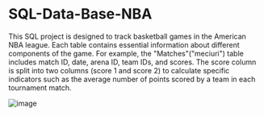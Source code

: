 # SQL-Data-Base-NBA

This SQL project is designed to track basketball games in the American NBA league. Each table contains essential information about different components of the game. For example, the "Matches"("meciuri") table includes match ID, date, arena ID, team IDs, and scores. The score column is split into two columns (score 1 and score 2) to calculate specific indicators such as the average number of points scored by a team in each tournament match.


![image](https://user-images.githubusercontent.com/120929239/225659276-1e241514-426d-41da-a837-812af1c534a2.png)

